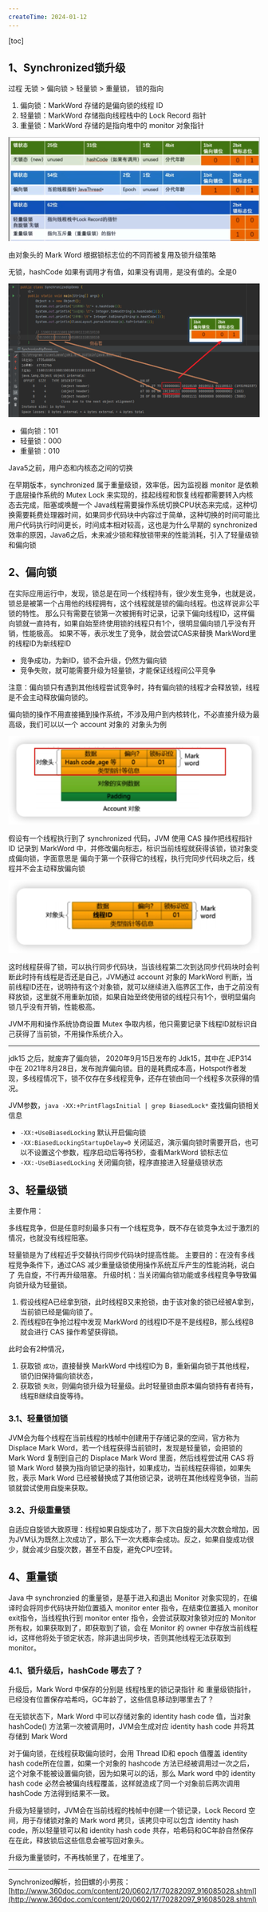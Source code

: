 ```yaml
---
createTime: 2024-01-12
---
```

[toc]

## 1、Synchronized锁升级

过程 无锁 > 偏向锁 > 轻量锁 > 重量锁，
锁的指向
1. 偏向锁：MarkWord 存储的是偏向锁的线程 ID
2. 轻量锁：MarkWord 存储指向线程栈中的 Lock Record 指针
3. 重量锁：MarkWord 存储的是指向堆中的 monitor 对象指针


![](images/image-20241204221247036.png)

由对象头的 Mark Word 根据锁标志位的不同而被复用及锁升级策略

无锁，hashCode 如果有调用才有值，如果没有调用，是没有值的。全是0

![](images/image-20241204224150693.png)

+ 偏向锁：101
+ 轻量锁：000
+ 重量锁：010


Java5之前，用户态和内核态之间的切换

在早期版本，synchronized 属于重量级锁，效率低，因为监视器 monitor 是依赖于底层操作系统的 Mutex Lock 来实现的，挂起线程和恢复线程都需要转入内核态去完成，阻塞或唤醒一个 Java线程需要操作系统切换CPU状态来完成，这种切换需要耗费处理器时间，如果同步代码块中内容过于简单，这种切换的时间可能比用户代码执行时间更长，时间成本相对较高，这也是为什么早期的 synchronized 效率的原因，Java6之后，未来减少锁和释放锁带来的性能消耗，引入了轻量级锁和偏向锁

## 2、偏向锁

在实际应用运行中，发现，锁总是在同一个线程持有，很少发生竞争，也就是说，锁总是被第一个占用他的线程拥有，这个线程就是锁的偏向线程。也这样说非公平锁的特性。
那么只有需要在锁第一次被拥有时记录，记录下偏向线程ID，这样偏向锁就一直持有，如果自始至终使用锁的线程只有1个，很明显偏向锁几乎没有开销，性能极高。
如果不等，表示发生了竞争，就会尝试CAS来替换 MarkWord里的线程ID为新线程ID

+ 竞争成功，为新ID，锁不会升级，仍然为偏向锁
+ 竞争失败，就可能需要升级为轻量锁，才能保证线程间公平竞争

注意：偏向锁只有遇到其他线程尝试竞争时，持有偏向锁的线程才会释放锁，线程是不会主动释放偏向锁的。

偏向锁的操作不用直接捅到操作系统，不涉及用户到内核转化，不必直接升级为最高级，我们可以以一个 account 对象的 对象头为例

![](images/image-20241206150757608.png)

假设有一个线程执行到了 synchronized 代码，JVM 使用 CAS 操作把线程指针 ID 记录到 MarkWord 中，并修改偏向标志，标识当前线程就获得该锁，锁对象变成偏向锁，字面意思是 偏向于第一个获得它的线程，执行完同步代码块之后，线程并不会主动释放偏向锁

![](images/image-20241206150958391.png)

这时线程获得了锁，可以执行同步代码块，当该线程第二次到达同步代码块时会判断此时持有线程是否还是自己，JVM通过 account 对象的 MarkWord 判断，当前线程ID还在，说明持有这个对象锁，就可以继续进入临界区工作，由于之前没有释放锁，这里就不用重新加锁，如果自始至终使用锁的线程只有1个，很明显偏向锁几乎没有开销，性能极高。

JVM不用和操作系统协商设置 Mutex 争取内核，他只需要记录下线程ID就标识自己获得了当前锁，不用操作系统介入。

---

jdk15 之后，就废弃了偏向锁， 2020年9月15日发布的 Jdk15，其中在 JEP314 中在 2021年8月28日，发布抛弃偏向锁。目的是耗费成本高，Hotspot作者发现，多线程情况下，锁不仅存在多线程竞争，还存在锁由同一个线程多次获得的情况。

JVM参数，`java -XX:+PrintFlagsInitial | grep BiasedLock*` 查找偏向锁相关信息

+ `-XX:+UseBiasedLocking` 默认开启偏向锁
+ `-XX:BiasedLockingStartupDelay=0`  关闭延迟，演示偏向锁时需要开启，也可以不设置这个参数，程序启动后等待5秒，查看MarkWord 锁标志位
+ `-XX:-UseBiasedLocking` 关闭偏向锁，程序直接进入轻量级锁状态




## 3、轻量级锁

主要作用：

多线程竞争，但是任意时刻最多只有一个线程竞争，既不存在锁竞争太过于激烈的情况，也就没有线程阻塞。

轻量锁是为了线程近乎交替执行同步代码块时提高性能。
主要目的：在没有多线程竞争条件下，通过CAS 减少重量级锁使用操作系统互斥产生的性能消耗，说白了 先自旋，不行再升级阻塞。
升级时机：当关闭偏向锁功能或多线程竞争导致偏向锁升级为轻量锁。

1. 假设线程A已经拿到锁，此时线程B又来抢锁，由于该对象的锁已经被A拿到，当前锁已经是偏向锁了。
2. 而线程B在争抢过程中发现 MarkWord 的线程ID不是不是线程B，那么线程B就会进行 CAS 操作希望获得锁。

此时会有2种情况，

1. 获取锁 `成功`，直接替换 MarkWord 中线程ID为 B，重新偏向锁于其他线程，锁仍旧保持偏向锁状态，
2. 获取锁 `失败`，则偏向锁升级为轻量级。此时轻量锁由原本偏向锁持有者持有，线程B继续自旋等待。

### 3.1、轻量锁加锁

JVM会为每个线程在当前线程的栈帧中创建用于存储记录的空间，官方称为 Displace Mark Word，若一个线程获得当前锁时，发现是轻量锁，会把锁的 Mark Word 复制到自己的 Displace Mark Word 里面，然后线程尝试用 CAS 将锁 Mark Word 替换为指向锁记录的指针，如果成功，当前线程获得锁，如果失败，表示 Mark Word 已经被替换成了其他锁记录，说明在其他线程竞争锁，当前锁就尝试使用自旋来获取。

### 3.2、升级重量锁

自适应自旋锁大致原理：线程如果自旋成功了，那下次自旋的最大次数会增加，因为JVM认为既然上次成功了，那么下一次大概率会成功。反之，如果自旋成功很少，就会减少自旋次数，甚至不自旋，避免CPU空转。

## 4、重量锁

Java 中 synchronzied 的重量锁，是基于进入和退出 Monitor 对象实现的，在编译时会将同步代码块开始位置插入 monitor enter 指令，在结束位置插入 monitor exit指令，当线程执行到 monitor enter 指令，会尝试获取对象锁对应的 Monitor 所有权，如果获取到了，即获取到了锁，会在 Monitor 的 owner 中存放当前线程id，这样他将处于锁定状态，除非退出同步块，否则其他线程无法获取到 monitor。

### 4.1、锁升级后，hashCode 哪去了？

升级后，Mark Word 中保存的分别是 线程栈里的锁记录指针 和 重量级锁指针，已经没有位置保存哈希吗，GC年龄了，这些信息移动到哪里去了？

在无锁状态下，Mark Word 中可以存储对象的 identity hash code 值，当对象 hashCode() 方法第一次被调用时，JVM会生成对应 identity hash code 并将其存储到 Mark Word

对于偏向锁，在线程获取偏向锁时，会用 Thread ID和 epoch 值覆盖 identity hash code所在位置，如果一个对象的 hashcode 方法已经被调用过一次之后，这个对象不能被设置偏向锁，因为如果可以的话，那么 Mark word 中的 identity hash code 必然会被偏向线程覆盖，这样就造成了同一个对象前后两次调用 hashCode 方法得到结果不一致。

升级为轻量锁时，JVM会在当前线程的栈帧中创建一个锁记录，Lock Record 空间，用于存储锁对象的 Mark word 拷贝，该拷贝中可以包含 identity hash code，所以轻量锁可以和 identity hash code 共存，哈希码和GC年龄自然保存在在此，释放锁后这些信息会被写回对象头。

升级为重量锁时，不再栈帧里了，在堆里了。



---


Synchronized解析，捡田螺的小男孩：[http://www.360doc.com/content/20/0602/17/70282097_916085028.shtml](http://www.360doc.com/content/20/0602/17/70282097_916085028.shtml)